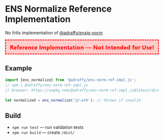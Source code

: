 # ENS Normalize Reference Implementation
No frills implementation of [@adraffy/ensip-norm](https://github.com/adraffy/ensip-norm)

![Warning](./warning.png)

## Example

```Javascript
import {ens_normalize} from '@adraffy/ens-norm-ref-impl.js'; 
// npm i @adraffy/ens-norm-ref-impl.js
// browser: https://unpkg.com/@adraffy/ens-norm-ref-impl.js@latest/dist/index.min.js

let normalized = ens_normalize('🚴‍♂️.eth'); // throws if invalid
```

## Build

* `npm run test` &mdash; run validation tests
* `npm run build` &mdash; create `/dist/`